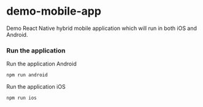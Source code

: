 # demo-mobile-app

Demo React Native hybrid mobile application which will run in both iOS and Android.

### Run the application

Run the application Android

```bash
npm run android
```

Run the application iOS

```bash
npm run ios
```
